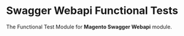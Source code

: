 # Swagger Webapi Functional Tests

The Functional Test Module for **Magento Swagger Webapi** module.
